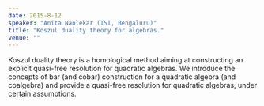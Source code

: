 ```yaml
---
date: 2015-8-12
speaker: "Anita Naolekar (ISI, Bengaluru)"
title: "Koszul duality theory for algebras."
venue: ""
---
```

Koszul duality theory is a homological method aiming at
constructing
an explicit quasi-free resolution for quadratic algebras. We introduce
the concepts of bar (and cobar) construction for a quadratic algebra
(and coalgebra) and provide a quasi-free resolution for quadratic
algebras, under certain assumptions.
